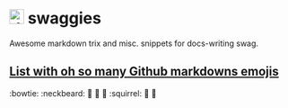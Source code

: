 # <img src="https://emojis.slackmojis.com/emojis/images/1531849430/4246/blob-sunglasses.gif?1531849430" alt="drawing" width="26"/>  swaggies
Awesome markdown trix and misc. snippets for docs-writing swag. 

## [List with oh so many Github markdowns emojis](https://gist.github.com/rxaviers/7360908)
:bowtie: :neckbeard: :koala: :bug: :mushroom: :squirrel: :bamboo: :icecream: